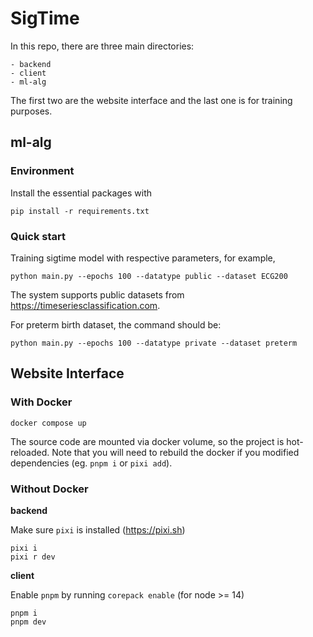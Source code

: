 # SigTime
In this repo, there are three main directories:
```
- backend
- client
- ml-alg
```
The first two are the website interface and the last one is for training purposes. 

## ml-alg
### Environment
Install the essential packages with 
```
pip install -r requirements.txt
```
### Quick start
Training sigtime model with respective parameters, for example,
```
python main.py --epochs 100 --datatype public --dataset ECG200
```
The system supports public datasets from https://timeseriesclassification.com.

For preterm birth dataset, the command should be:
```
python main.py --epochs 100 --datatype private --dataset preterm
```

## Website Interface
### With Docker

```
docker compose up
```

The source code are mounted via docker volume, so the project is hot-reloaded. Note that you will need to rebuild the docker if you modified dependencies (eg. `pnpm i` or `pixi add`).

### Without Docker
**backend**

Make sure `pixi` is installed (https://pixi.sh)

```
pixi i
pixi r dev
```

**client**

Enable `pnpm` by running `corepack enable` (for node >= 14)

```
pnpm i
pnpm dev
```
